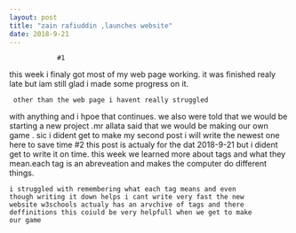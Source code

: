 ```yaml
---
layout: post
title: "zain rafiuddin ,launches website"
date: 2018-9-21
---
```

                #1
  this week i finaly got most of my web page working. 
it was finished realy late but iam still glad i made
some progress on it.

     other than the web page i havent really struggled
  with anything and i hpoe that continues. we also were
  told that we would be starting a new project .mr allata
  said that we would be making our own game . sic i dident 
  get to make my second post i will write the newest one here 
  to save time
                   #2
       this post is actualy for the dat 2018-9-21 but i dident
    get to write it on time. this week we learned more about 
    tags and what they mean.each tag is an abreveation and
    makes the computer do different things.
    
    i struggled with remembering what each tag means and even 
    though writing it down helps i cant write very fast the new 
    website w3schools actualy has an arvchive of tags and there
    deffinitions this coiuld be very helpfull when we get to make
    our game
 
